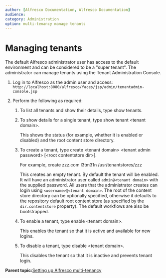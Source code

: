 ```yaml
---
author: [Alfresco Documentation, Alfresco Documentation]
audience: 
category: Administration
option: multi-tenancy manage tenants
---
```


# Managing tenants

The default Alfresco administrator user has access to the default environment and can be considered to be a "super tenant". The administrator can manage tenants using the Tenant Administration Console.

1.  Log in to Alfresco as the admin user and access: `http://localhost:8080/alfresco/faces/jsp/admin/tenantadmin-console.jsp`

2.  Perform the following as required:

    1.  To list all tenants and show their details, type show tenants.

    2.  To show details for a single tenant, type show tenant <tenant domain\>.

        This shows the status \(for example, whether it is enabled or disabled\) and the root content store directory.

    3.  To create a tenant, type create <tenant domain\> <tenant admin password\> \[<root contentstore dir\>\].

        For example, create zzz.com l3tm31n /usr/tenantstores/zzz

        This creates an empty tenant. By default the tenant will be enabled. It will have an administrator user called `admin@<tenant domain>` with the supplied password. All users that the administrator creates can login using `<username>@<tenant domain>`. The root of the content store directory can be optionally specified, otherwise it defaults to the repository default root content store \(as specified by the `dir.contentstore` property\). The default workflows are also be bootstrapped.

    4.  To enable a tenant, type enable <tenant domain\>.

        This enables the tenant so that it is active and available for new logins.

    5.  To disable a tenant, type disable <tenant domain\>.

        This disables the tenant so that it is inactive and prevents tenant login.


**Parent topic:**[Setting up Alfresco multi-tenancy](../concepts/mt-intro.md)

